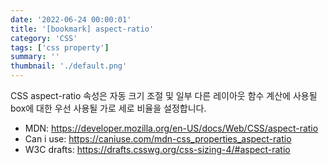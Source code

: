 ```yaml
---
date: '2022-06-24 00:00:01'
title: '[bookmark] aspect-ratio'
category: 'CSS'
tags: ['css property']
summary: ''
thumbnail: './default.png'
---
```


CSS aspect-ratio 속성은 자동 크기 조절 및 일부 다른 레이아웃 함수 계산에 사용될 box에 대한 우선 사용될 가로 세로 비율을 설정합니다.

* MDN: https://developer.mozilla.org/en-US/docs/Web/CSS/aspect-ratio
* Can i use: https://caniuse.com/mdn-css_properties_aspect-ratio
* W3C drafts: https://drafts.csswg.org/css-sizing-4/#aspect-ratio